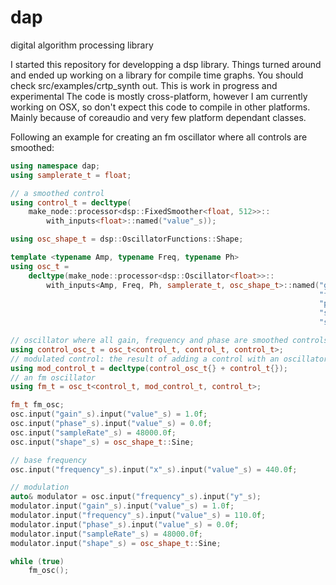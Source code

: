 # dap
digital algorithm processing library

I started this repository for developping a dsp library. Things turned around and ended up working on a library for compile time graphs. You should check src/examples/crtp_synth out.
This is work in progress and experimental
The code is mostly cross-platform, however I am currently working on OSX, so don't expect this code to compile in other platforms. Mainly because of coreaudio and very few platform dependant classes.

Following an example for creating an fm oscillator where all controls are smoothed:

```cpp
using namespace dap;
using samplerate_t = float;

// a smoothed control
using control_t = decltype(
    make_node::processor<dsp::FixedSmoother<float, 512>>::
        with_inputs<float>::named("value"_s));

using osc_shape_t = dsp::OscillatorFunctions::Shape;

template <typename Amp, typename Freq, typename Ph>
using osc_t =
    decltype(make_node::processor<dsp::Oscillator<float>>::
        with_inputs<Amp, Freq, Ph, samplerate_t, osc_shape_t>::named("gain"_s,
                                                                     "frequency"_s,
                                                                     "phase"_s,
                                                                     "samplerate"_s,
                                                                     "shape"_s));

// oscillator where all gain, frequency and phase are smoothed controls
using control_osc_t = osc_t<control_t, control_t, control_t>;
// modulated control: the result of adding a control with an oscillator
using mod_control_t = decltype(control_osc_t{} + control_t{});
// an fm oscillator
using fm_t = osc_t<control_t, mod_control_t, control_t>;

fm_t fm_osc;
osc.input("gain"_s).input("value"_s) = 1.0f;
osc.input("phase"_s).input("value"_s) = 0.0f;
osc.input("sampleRate"_s) = 48000.0f;
osc.input("shape"_s) = osc_shape_t::Sine;

// base frequency
osc.input("frequency"_s).input("x"_s).input("value"_s) = 440.0f;

// modulation
auto& modulator = osc.input("frequency"_s).input("y"_s);
modulator.input("gain"_s).input("value"_s) = 1.0f;
modulator.input("frequency"_s).input("value"_s) = 110.0f;
modulator.input("phase"_s).input("value"_s) = 0.0f;
modulator.input("sampleRate"_s) = 48000.0f;
modulator.input("shape"_s) = osc_shape_t::Sine;

while (true)
    fm_osc();
```
